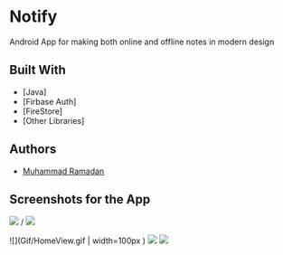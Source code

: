 # Notify
 Android App for making both online and offline notes in modern design


## Built With

* [Java]
* [Firbase Auth]
* [FireStore]
* [Other Libraries]


## Authors

* [Muhammad Ramadan](https://www.linkedin.com/in/m7mdramadandx/)

## Screenshots for the App

![](Gif/splash.gif) / ![](Gif/signup.gif)

![](Gif/HomeView.gif | width=100px )
![](Gif/update.gif)
![](Gif/delete.gif)
